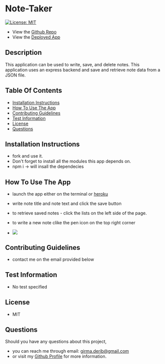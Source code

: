 
# Note-Taker 

[![License: MIT](https://img.shields.io/badge/License-MIT-yellow.svg)](https://opensource.org/licenses/MIT)

* View the [Github Repo](https://github.com/girmaD/Note-Taker)
* View the [Deployed App](https://limitless-falls-73421.herokuapp.com/)


## Description
  This application can be used to write, save, and delete notes. This application uses an express backend and save and retrieve note data from a JSON file.

## Table Of Contents 
* [Installation Instructions](#Installation-Instructions)
* [How To Use The App](#How-To-Use-The-App)
* [Contributing Guidelines](#Contributing-Guidelines)
* [Test Information](#Test-Information)
* [License](#License)
* [Questions](#Questions)


## Installation Instructions

 * fork and use it.
 * Don't forget to install all the modules this app depends on.
 * npm i -> will insall the dependecies

## How To Use The App
- launch the app either on the terminal or [heroku](https://limitless-falls-73421.herokuapp.com/)
- write note title and note text and click the save button
- to retrieve saved notes - click the lists on the left side of the page.
- to write a new note clike the pen icon on the top right corner

- ![](https://media.giphy.com/media/kqigouLSE9uZpcRXeR/giphy.gif)

## Contributing Guidelines
 * contact me on the email provided below

## Test Information
  * No test specified

## License

 * MIT

## Questions

Should you have any questions about this project,
  * you can reach me through email: [girma.derib@gmail.com](mailto:girma.derib@gmail.com) 
  * or visit my [Github Profile](https://github.com/girmaD) for more information.




